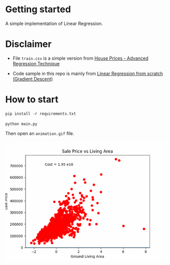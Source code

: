 # Getting started

A simple implementation of Linear Regression.

# Disclaimer

* File `train.csv` is a simple version from [House Prices - Advanced Regression Technique](https://www.kaggle.com/competitions/house-prices-advanced-regression-techniques)

* Code sample in this repo is mainly from [Linear Regression from scratch (Gradient Descent)](https://www.kaggle.com/code/tentotheminus9/linear-regression-from-scratch-gradient-descent
)

# How to start
```shell
pip install -r requirements.txt

python main.py 
```

Then open an `animation.gif` file.

![](animation.gif)
